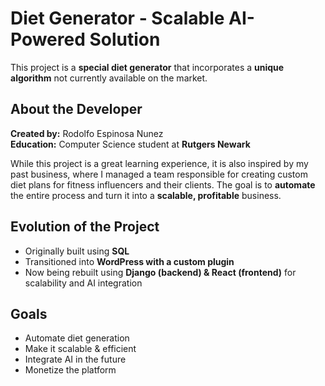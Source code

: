 # Diet Generator - Scalable AI-Powered Solution  

This project is a **special diet generator** that incorporates a **unique algorithm** not currently available on the market.  

## About the Developer  
**Created by:** Rodolfo Espinosa Nunez  
**Education:** Computer Science student at **Rutgers Newark**  

While this project is a great learning experience, it is also inspired by my past business, where I managed a team responsible for creating custom diet plans for fitness influencers and their clients. The goal is to **automate** the entire process and turn it into a **scalable, profitable** business.  

## Evolution of the Project  
- Originally built using **SQL**  
- Transitioned into **WordPress with a custom plugin**  
- Now being rebuilt using **Django (backend) & React (frontend)** for scalability and AI integration  

## Goals  
- Automate diet generation  
- Make it scalable & efficient  
- Integrate AI in the future  
- Monetize the platform  
